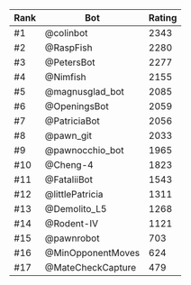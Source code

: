 Rank|Bot|Rating
---|---|---
#1|@colinbot|2343
#2|@RaspFish|2280
#3|@PetersBot|2277
#4|@Nimfish|2155
#5|@magnusglad_bot|2085
#6|@OpeningsBot|2059
#7|@PatriciaBot|2056
#8|@pawn_git|2033
#9|@pawnocchio_bot|1965
#10|@Cheng-4|1823
#11|@FataliiBot|1543
#12|@littlePatricia|1311
#13|@Demolito_L5|1268
#14|@Rodent-IV|1121
#15|@pawnrobot|703
#16|@MinOpponentMoves|624
#17|@MateCheckCapture|479
